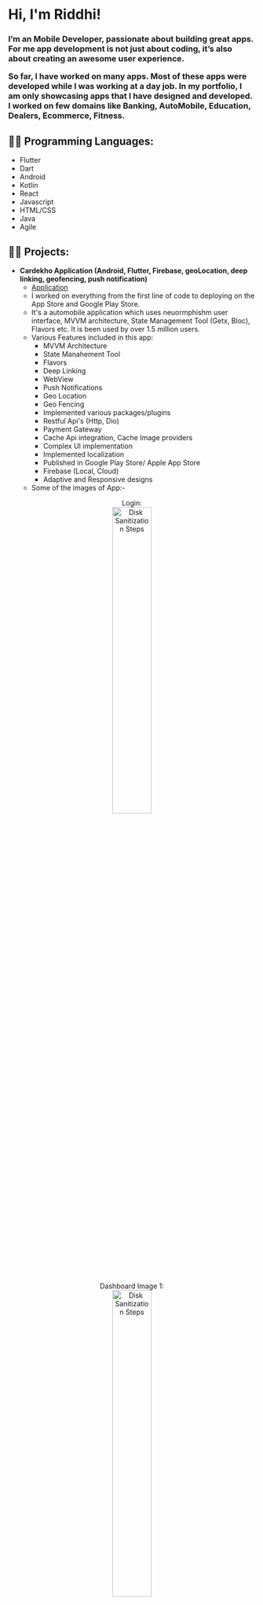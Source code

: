 <h1>Hi, I'm Riddhi!</h1><h3>I’m an Mobile Developer, passionate about building great apps. For me app development is not just about coding, it’s also about creating an awesome user experience.

So far, I have worked on many apps. Most of these apps were developed while I was working at a day job. In my portfolio, I am only showcasing apps that I have designed and developed. I worked on few domains like Banking, AutoMobile, Education, Dealers, Ecommerce, Fitness.</h3>

<h2>👨‍💻 Programming Languages:</h2>

 - Flutter
 - Dart
 - Android
 - Kotlin
 - React
 - Javascript
 - HTML/CSS
 - Java
 - Agile

<h2>👨‍💻 Projects:</h2>

- <b>Cardekho Application (Android, Flutter, Firebase, geoLocation, deep linking, geofencing, push notification)</b>
  - [Application](https://github.com/RiddhiSharma-app/Cardekho)
  - I worked on everything from the first line of code to deploying on the App Store and Google Play Store.
  - It's a automobile application which uses neuormphishm user interface, MVVM architecture, State Management Tool (Getx, Bloc), Flavors etc. It is been used by over 1.5 million users.
  - Various Features included in this app:
    - MVVM Architecture
    - State Manahement Tool
    - Flavors
    - Deep Linking
    - WebView
    - Push Notifications
    - Geo Location
    - Geo Fencing
    - Implemented various packages/plugins
    - Restful Api's (Http, Dio)
    - Payment Gateway
    - Cache Api integration, Cache Image providers
    - Complex UI implementation
    - Implemented localization
    - Published in Google Play Store/ Apple App Store
    - Firebase (Local, Cloud)
    - Adaptive and Responsive designs
  - Some of the images of App:-
<p align="center">
Login: <br/>
<img src="https://i.imgur.com/Cp9uVgH.jpeg" height="40%" width="40%" alt="Disk Sanitization Steps"/>
<br />
<br />
Dashboard Image 1:  <br/>
<img src="https://i.imgur.com/i9xMu5B.jpeg" height="40%" width="40%" alt="Disk Sanitization Steps"/>
<br />
<br />
Dashboard Image 2: <br/>
<img src="https://i.imgur.com/SxfokHz.jpeg" height="40%" width="40%" alt="Disk Sanitization Steps"/>
<br />
<br />
Detail Page:  <br/>
<img src="https://i.imgur.com/2wCBbpp.jpeg" height="40%" width="40%" alt="Disk Sanitization Steps"/>
<br />
<br />
FAQ Page:  <br/>
<img src="https://i.imgur.com/CAakZ8C.jpeg" height="40%" width="40%" alt="Disk Sanitization Steps"/>
<br />
<br />
Pop up:  <br/>
<img src="https://i.imgur.com/dRzJbCl.jpeg" height="40%" width="40%" alt="Disk Sanitization Steps"/>
<br />
    
    
  
    
- <b>BioMetric ID Verification App (Flutter)</b>
  - [Authentication with biometrics such as fingerprint, facial recognition, pattern and pins](https://github.com/RiddhiSharma-app/Authentication-biometric-app) <b>
- <b>Bluetooth BLE devices App </b>
  - [Connect to BLE devices](https://github.com/RiddhiSharma-app/Bluetooth-BLE-App) <b>

<h2>Certification</h2>

  - [Certificate of CSM](https://i.imgur.com/LXp7h6f.jpeg)
  - [Certificate of CSPO](https://i.imgur.com/kEPPmuu.jpeg)



<h2> 🤳 Connect with me:</h2>
<a href="https://www.linkedin.com/in/riddhi-sharma-softwaredeveloper/"><img src="https://img.shields.io/badge/-LinkedIn-0072b1?&style=for-the-badge&logo=linkedin&logoColor=white" /></a>

